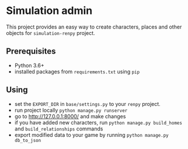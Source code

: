 # Simulation admin
This project provides an easy way to create characters, places and other objects for `simulation-renpy` project.

## Prerequisites
- Python 3.6+
- installed packages from `requirements.txt` using `pip`

## Using
- set the `EXPORT_DIR` in `base/settings.py` to your `renpy` project.
- run project locally `python manage.py runserver`
- go to http://127.0.0.1:8000/ and make changes
- if you have added new characters, run `python manage.py build_homes` and `build_relationships` commands
- export modified data to your game by running `python manage.py db_to_json`